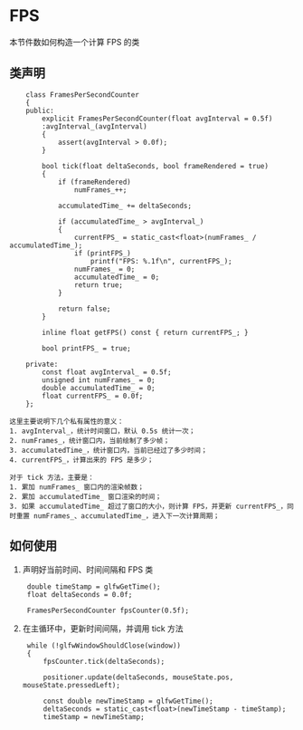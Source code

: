 # FPS

本节件数如何构造一个计算 FPS 的类
## 类声明

        class FramesPerSecondCounter
        {
        public:
        	explicit FramesPerSecondCounter(float avgInterval = 0.5f)
        	:avgInterval_(avgInterval)
        	{
        		assert(avgInterval > 0.0f);
        	}

        	bool tick(float deltaSeconds, bool frameRendered = true)
        	{
        		if (frameRendered)
        			numFrames_++;

        		accumulatedTime_ += deltaSeconds;

        		if (accumulatedTime_ > avgInterval_)
        		{
        			currentFPS_ = static_cast<float>(numFrames_ / accumulatedTime_);
        			if (printFPS_)
        				printf("FPS: %.1f\n", currentFPS_);
        			numFrames_ = 0;
        			accumulatedTime_ = 0;
        			return true;
        		}

        		return false;
        	}

        	inline float getFPS() const { return currentFPS_; }

        	bool printFPS_ = true;

        private:
        	const float avgInterval_ = 0.5f;
        	unsigned int numFrames_ = 0;
        	double accumulatedTime_ = 0;
        	float currentFPS_ = 0.0f;
        };

    这里主要说明下几个私有属性的意义：
    1. avgInterval_，统计时间窗口，默认 0.5s 统计一次；
    2. numFrames_，统计窗口内，当前绘制了多少帧；
    3. accumulatedTime_，统计窗口内，当前已经过了多少时间；
    4. currentFPS_，计算出来的 FPS 是多少；

    对于 tick 方法，主要是：
    1. 累加 numFrames_ 窗口内的渲染帧数；
    2. 累加 accumulatedTime_ 窗口渲染的时间；
    3. 如果 accumulatedTime_ 超过了窗口的大小，则计算 FPS，并更新 currentFPS_，同时重置 numFrames_、accumulatedTime_，进入下一次计算周期；

## 如何使用
1. 声明好当前时间、时间间隔和 FPS 类

        double timeStamp = glfwGetTime();
	    float deltaSeconds = 0.0f;

	    FramesPerSecondCounter fpsCounter(0.5f);

2. 在主循环中，更新时间间隔，并调用 tick 方法

        while (!glfwWindowShouldClose(window))
	    {
            fpsCounter.tick(deltaSeconds);
    
		    positioner.update(deltaSeconds, mouseState.pos, mouseState.pressedLeft);
    
		    const double newTimeStamp = glfwGetTime();
		    deltaSeconds = static_cast<float>(newTimeStamp - timeStamp);
		    timeStamp = newTimeStamp;
    